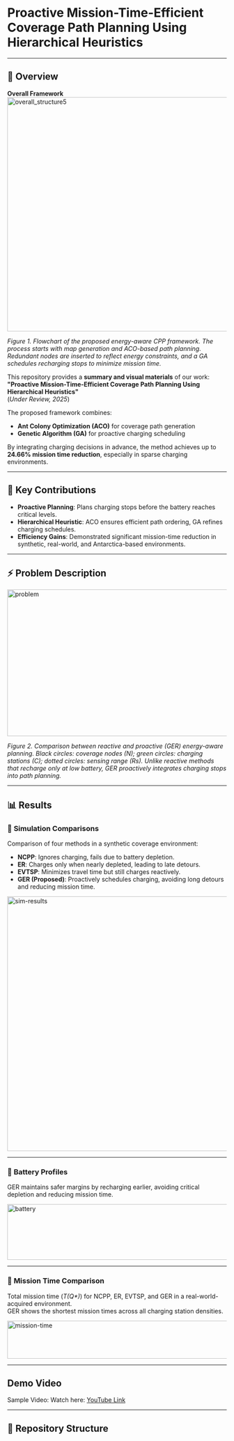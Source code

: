 # Proactive Mission-Time-Efficient Coverage Path Planning Using Hierarchical Heuristics

---

## 🔎 **Overview**
**Overall Framework**  
<img width="2916" height="538" alt="overall_structure5" src="https://github.com/user-attachments/assets/bc1bfbcf-906d-4f15-9132-9cfb7c87f10c" />


*Figure 1. Flowchart of the proposed energy-aware CPP framework. The process starts with map generation and ACO-based path planning. Redundant nodes are inserted to reflect energy constraints, and a GA schedules recharging stops to minimize mission time.*

This repository provides a **summary and visual materials** of our work:  
**"Proactive Mission-Time-Efficient Coverage Path Planning Using Hierarchical Heuristics"**  
(*Under Review, 2025*)  

The proposed framework combines:  
- **Ant Colony Optimization (ACO)** for coverage path generation  
- **Genetic Algorithm (GA)** for proactive charging scheduling  

By integrating charging decisions in advance, the method achieves up to **24.66% mission time reduction**, especially in sparse charging environments.

---

## 🚀 **Key Contributions**
- **Proactive Planning**: Plans charging stops before the battery reaches critical levels.  
- **Hierarchical Heuristic**: ACO ensures efficient path ordering, GA refines charging schedules.  
- **Efficiency Gains**: Demonstrated significant mission-time reduction in synthetic, real-world, and Antarctica-based environments.  

---

## ⚡ **Problem Description**
<img width="1054" height="337" alt="problem" src="https://github.com/user-attachments/assets/7f0227bc-1641-4ade-90a8-f736a925bfa5" />

*Figure 2. Comparison between reactive and proactive (GER) energy-aware planning. Black circles: coverage nodes (N); green circles: charging stations (C); dotted circles: sensing range (Rs). Unlike reactive methods that recharge only at low battery, GER proactively integrates charging stops into path planning.*

---

## 📊 **Results**

### 🔹 **Simulation Comparisons**
Comparison of four methods in a synthetic coverage environment:  
- **NCPP**: Ignores charging, fails due to battery depletion.  
- **ER**: Charges only when nearly depleted, leading to late detours.  
- **EVTSP**: Minimizes travel time but still charges reactively.  
- **GER (Proposed)**: Proactively schedules charging, avoiding long detours and reducing mission time.  

<img width="514" height="585" alt="sim-results" src="https://github.com/user-attachments/assets/3115ab32-519d-425c-b4df-687d1833ae6b" />

---

### 🔹 **Battery Profiles**
GER maintains safer margins by recharging earlier, avoiding critical depletion and reducing mission time.  

<img width="525" height="128" alt="battery" src="https://github.com/user-attachments/assets/b567a4d0-4898-487c-9d1f-f5ae162ac519" />

---

### 🔹 **Mission Time Comparison**
Total mission time (*T(Q\*)*) for NCPP, ER, EVTSP, and GER in a real-world-acquired environment.  
GER shows the shortest mission times across all charging station densities.  

<img width="537" height="87" alt="mission-time" src="https://github.com/user-attachments/assets/3a9992ea-5cdc-4abe-b494-92213fbb9e5d" />

---


## Demo Video
Sample Video:
Watch here: [YouTube Link](https://www.youtube.com/watch?v=2W8d0w5iOIs)



---

## 📂 Repository Structure
